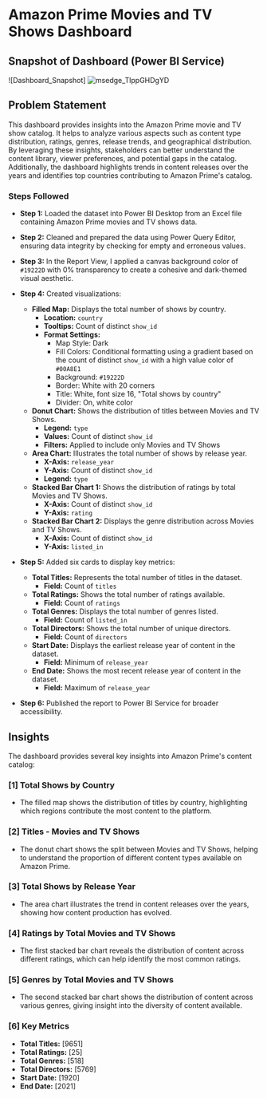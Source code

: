 # Amazon Prime Movies and TV Shows Dashboard

## Snapshot of Dashboard (Power BI Service)

![Dashboard_Snapshot] ![msedge_TlppGHDgYD](https://github.com/user-attachments/assets/0bab4fe8-9e23-4b1c-b9b9-35218be9a4e2)




## Problem Statement

This dashboard provides insights into the Amazon Prime movie and TV show catalog. It helps to analyze various aspects such as content type distribution, ratings, genres, release trends, and geographical distribution. By leveraging these insights, stakeholders can better understand the content library, viewer preferences, and potential gaps in the catalog. Additionally, the dashboard highlights trends in content releases over the years and identifies top countries contributing to Amazon Prime's catalog.

### Steps Followed

- **Step 1:** Loaded the dataset into Power BI Desktop from an Excel file containing Amazon Prime movies and TV shows data.

- **Step 2:** Cleaned and prepared the data using Power Query Editor, ensuring data integrity by checking for empty and erroneous values.

- **Step 3:** In the Report View, I applied a canvas background color of `#19222D` with 0% transparency to create a cohesive and dark-themed visual aesthetic.

- **Step 4:** Created visualizations:
  - **Filled Map:** Displays the total number of shows by country.
    - **Location:** `country`
    - **Tooltips:** Count of distinct `show_id`
    - **Format Settings:** 
      - Map Style: Dark
      - Fill Colors: Conditional formatting using a gradient based on the count of distinct `show_id` with a high value color of `#00A8E1`
      - Background: `#19222D`
      - Border: White with 20 corners
      - Title: White, font size 16, "Total shows by country"
      - Divider: On, white color
  - **Donut Chart:** Shows the distribution of titles between Movies and TV Shows.
    - **Legend:** `type`
    - **Values:** Count of distinct `show_id`
    - **Filters:** Applied to include only Movies and TV Shows
  - **Area Chart:** Illustrates the total number of shows by release year.
    - **X-Axis:** `release_year`
    - **Y-Axis:** Count of distinct `show_id`
    - **Legend:** `type`
  - **Stacked Bar Chart 1:** Shows the distribution of ratings by total Movies and TV Shows.
    - **X-Axis:** Count of distinct `show_id`
    - **Y-Axis:** `rating`
  - **Stacked Bar Chart 2:** Displays the genre distribution across Movies and TV Shows.
    - **X-Axis:** Count of distinct `show_id`
    - **Y-Axis:** `listed_in`

- **Step 5:** Added six cards to display key metrics:
  - **Total Titles:** Represents the total number of titles in the dataset.
    - **Field:** Count of `titles`
  - **Total Ratings:** Shows the total number of ratings available.
    - **Field:** Count of `ratings`
  - **Total Genres:** Displays the total number of genres listed.
    - **Field:** Count of `listed_in`
  - **Total Directors:** Shows the total number of unique directors.
    - **Field:** Count of `directors`
  - **Start Date:** Displays the earliest release year of content in the dataset.
    - **Field:** Minimum of `release_year`
  - **End Date:** Shows the most recent release year of content in the dataset.
    - **Field:** Maximum of `release_year`

- **Step 6:** Published the report to Power BI Service for broader accessibility.

## Insights

The dashboard provides several key insights into Amazon Prime's content catalog:

### [1] Total Shows by Country
   - The filled map shows the distribution of titles by country, highlighting which regions contribute the most content to the platform.

### [2] Titles - Movies and TV Shows
   - The donut chart shows the split between Movies and TV Shows, helping to understand the proportion of different content types available on Amazon Prime.

### [3] Total Shows by Release Year
   - The area chart illustrates the trend in content releases over the years, showing how content production has evolved.

### [4] Ratings by Total Movies and TV Shows
   - The first stacked bar chart reveals the distribution of content across different ratings, which can help identify the most common ratings.

### [5] Genres by Total Movies and TV Shows
   - The second stacked bar chart shows the distribution of content across various genres, giving insight into the diversity of content available.

### [6] Key Metrics
   - **Total Titles:** [9651]
   - **Total Ratings:** [25]
   - **Total Genres:** [518]
   - **Total Directors:** [5769]
   - **Start Date:** [1920]
   - **End Date:** [2021]
